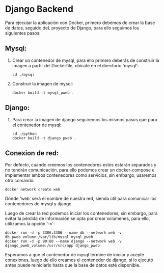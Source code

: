 # Django Backend

Para ejecutar la aplicación con Docker, primero debemos de crear la base de datos, seguido deL proyecto de Django, para ello seguimos los siguientes pasos:

## Mysql:

1. Crear un contenedor de mysql, para ello primero deberás de construir la imagen a partir del Dockerfile, ubícate en el directorio 'mysql':

    ```
    cd ./mysql
    ```

2. Construir la imagen de mysql:

    ```
    docker build -t mysql_pweb .
    ```

## Django:

1. Para crear la imagen de django seguiremos los mismos pasos que para el contenedor de mysql:

    ```
    cd ./python
    docker build -t django_pweb .
    ```

## Conexion de red:

Por defecto, cuando creemos los contenedores estos estarán separados y no tendrán comunicación, para ello podemos crear un docker-compose e implementar ambos contenedores como servicios, sin embargo, usaremos otro comando:

```
docker network create web
```

Donde 'web' será el nombre de nuestra red, siendo útil para comunicar los contenedores de mysql y django.

Luego de crear la red podemos iniciar los contenedores, sin embargo, para evitar la pérdida de información se opta por crear volúmenes, para ello, utilizamos la opción '-v':

```
docker run -d -p 3306:3306 --name db --network web -v db_pweb_volume:/var/lib/mysql mysql_pweb
docker run -d -p 80:80 --name django --network web -v django_pweb_volume:/usr/src/app django_pweb
```

Esperamos a que el contenedor de mysql termine de iniciar y acepte conexiones, luego de ello creamos el contenedor de django, si lo ejecutó antes puede reiniciarlo hasta que la base de datos esté disponible.
